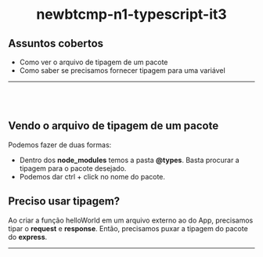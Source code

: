 

<h1 align ="center">
	newbtcmp-n1-typescript-it3
</h1>



## Assuntos cobertos

- Como ver o arquivo de tipagem de um pacote
- Como saber se precisamos fornecer tipagem para uma variável

---
</br></br>

## Vendo o arquivo de tipagem de um pacote

Podemos fazer de duas formas:
- Dentro dos **node_modules** temos a pasta **@types**. Basta procurar a tipagem para o pacote desejado.
- Podemos dar ctrl + click no nome do pacote.

## Preciso usar tipagem?

Ao criar a função helloWorld em um arquivo externo ao do App, precisamos tipar o **request** e **response**. Então, precisamos puxar a tipagem do pacote do **express**.

---
</br></br>